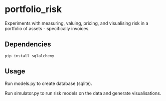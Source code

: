 # portfolio_risk
Experiments with measuring, valuing, pricing, and visualising risk in a portfolio of assets - specifically invoices.

## Dependencies
```
pip install sqlalchemy
```

## Usage
Run models.py to create database (sqlite).

Run simulator.py to run risk models on the data and generate visualisations.